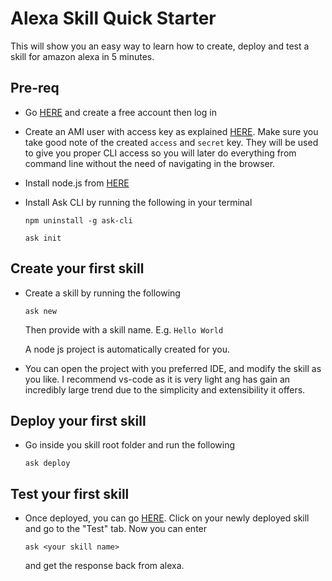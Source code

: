 # Alexa Skill Quick Starter

This will show you an easy way to learn how to create, deploy and test a skill for amazon alexa in 5 minutes.

## Pre-req
- Go [HERE](https://aws.amazon.com/console/) and create a free account then log in
- Create an AMI user with access key as explained [HERE](https://aws.amazon.com/premiumsupport/knowledge-center/create-access-key/). Make sure you take good note of the created `access` and `secret` key. They will be used to give you proper CLI access so you will later do everything from command line without the need of navigating in the browser.
- Install node.js from [HERE](https://nodejs.org)
- Install Ask CLI by running the following in your terminal

   `npm uninstall -g ask-cli`

   `ask init`

## Create your first skill
- Create a skill by running the following 
   
   `ask new`

  Then provide with a skill name. E.g. `Hello World`
  
  A node js project is automatically created for you.

- You can open the project with you preferred IDE, and modify the skill as you like. I recommend vs-code as it is very light ang has gain an incredibly large trend due to the simplicity and extensibility it offers.


## Deploy your first skill
- Go inside you skill root folder and run the following

   `ask deploy`

## Test your first skill
- Once deployed, you can go [HERE](https://developer.amazon.com/alexa/console/ask#). Click on your newly deployed skill and go to the "Test" tab.
Now you can enter 

   `ask <your skill name>`

    and get the response back from alexa.
